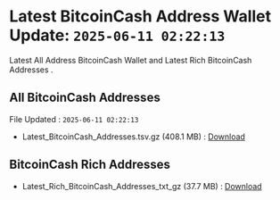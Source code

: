 # Latest BitcoinCash Address Wallet Update: `2025-06-11 02:22:13`

Latest All Address BitcoinCash Wallet and Latest Rich BitcoinCash Addresses .

## All BitcoinCash Addresses

File Updated : `2025-06-11 02:22:13`

- Latest_BitcoinCash_Addresses.tsv.gz (408.1 MB) : [Download](https://github.com/Pymmdrza/Rich-Address-Wallet/releases/tag/BitcoinCash)

## BitcoinCash Rich Addresses

- Latest_Rich_BitcoinCash_Addresses_txt_gz (37.7 MB) : [Download](https://github.com/Pymmdrza/Rich-Address-Wallet/releases/tag/BitcoinCash)
